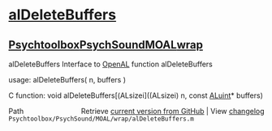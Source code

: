 # [alDeleteBuffers](alDeleteBuffers)
## [Psychtoolbox](Psychtoolbox)[PsychSound](PsychSound)[MOAL](MOAL)[wrap](wrap)

alDeleteBuffers  Interface to [OpenAL](OpenAL) function alDeleteBuffers  
  
usage:  alDeleteBuffers( n, buffers )  
  
C function:  void alDeleteBuffers[(ALsizei]((ALsizei) n, const [ALuint](ALuint)\* buffers)  




<div class="code_header" style="text-align:right;">
  <span style="float:left;">Path&nbsp;&nbsp;</span> <span class="counter">Retrieve <a href=
  "https://raw.github.com/Psychtoolbox-3/Psychtoolbox-3/beta/Psychtoolbox/PsychSound/MOAL/wrap/alDeleteBuffers.m">current version from GitHub</a> | View <a href=
  "https://github.com/Psychtoolbox-3/Psychtoolbox-3/commits/beta/Psychtoolbox/PsychSound/MOAL/wrap/alDeleteBuffers.m">changelog</a></span>
</div>
<div class="code">
  <code>Psychtoolbox/PsychSound/MOAL/wrap/alDeleteBuffers.m</code>
</div>

